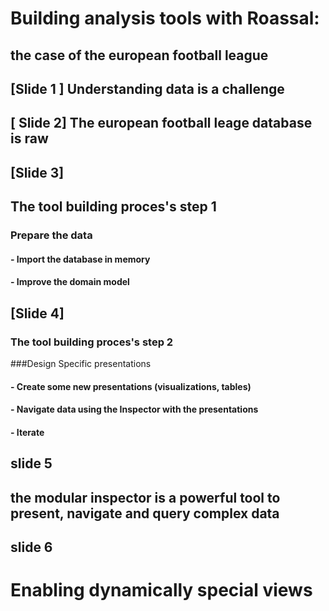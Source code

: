 # Building analysis tools with Roassal: 
## the case of the european football league

## [Slide 1 ] Understanding data is a challenge

## [ Slide 2] The european football leage database is raw

## [Slide 3]
## The tool building proces's step 1
### Prepare the data 
#### - Import the database in memory
#### - Improve the domain model

## [Slide 4] 
### The tool building proces's step 2
###Design Specific presentations
#### - Create some new presentations (visualizations, tables)
#### - Navigate data using the Inspector with the presentations
#### - Iterate


## slide 5
## the modular inspector is a powerful tool to present, navigate and query complex data

## slide 6

# Enabling dynamically special views

